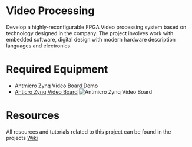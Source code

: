# Video Processing

Develop a highly-reconfigurable FPGA Video processing system based on technology
designed in the company. The project involves work with embedded software,
digital design with modern hardware description languages and electronics.

# Required Equipment

- Antmicro Zynq Video Board Demo
- [Anticro Zynq Video Board](https://github.com/antmicro/zynq-video-board)
  ![Antmicro Zynq Video Board](https://github.com/antmicro/zynq-video-board/blob/master/Images/zvb.png)

# Resources

All resources and tutorials related to this project can be found in the
projects [Wiki](https://github.com/antmicro-labs/video-processing/wiki)
